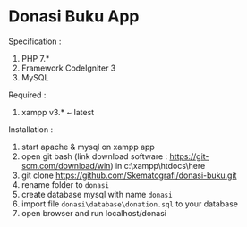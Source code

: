 # Donasi Buku App 
Specification :
1. PHP 7.*
2. Framework CodeIgniter 3
3. MySQL

Required :
1. xampp v3.* ~ latest

Installation :
1. start apache & mysql on xampp app
2. open git bash (link download software : https://git-scm.com/download/win) in c:\xampp\htdocs\here 
3. git clone https://github.com/Skematografi/donasi-buku.git
4. rename folder to `donasi`
5. create database mysql with name `donasi`
6. import file `donasi\database\donation.sql` to your database
7. open browser and run localhost/donasi